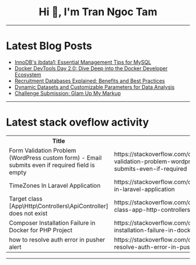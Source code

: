 <h1 align="center">Hi 👋, I'm Tran Ngoc Tam</h1>

---

# Latest Blog Posts 
<!-- BLOG-POST-LIST:START -->
- [InnoDB&#39;s ibdata1: Essential Management Tips for MySQL](https://dev.to/dbvismarketing/innodbs-ibdata1-essential-management-tips-for-mysql-4ccd)
- [Docker DevTools Day 2.0: Dive Deep into the Docker Developer Ecosystem](https://dev.to/ajeetraina/docker-devtools-day-20-dive-deep-into-the-docker-developer-ecosystem-75m)
- [Recruitment Databases Explained: Benefits and Best Practices](https://dev.to/jchristopher0033/recruitment-databases-explained-benefits-and-best-practices-104b)
- [Dynamic Datasets and Customizable Parameters for Data Analysis](https://dev.to/flowtrail-ai/dynamic-datasets-and-customizable-parameters-for-data-analysis-dl2)
- [Challenge Submission: Glam Up My Markup](https://dev.to/agagag/challenge-submission-glam-up-my-markup-4954)
<!-- BLOG-POST-LIST:END -->

---

# Latest stack oveflow activity
<table>
  <tr><th>Title</th><th>Link</th></tr>
  <!-- STACKOVERFLOW:START --><tr><td>Form Validation Problem &lpar;WordPress custom form&rpar; - Email submits even if required field is empty</td><td>https://stackoverflow.com/questions/78600706/form-validation-problem-wordpress-custom-form-email-submits-even-if-required</td></tr><tr><td>TimeZones In Laravel Application</td><td>https://stackoverflow.com/questions/78600703/timezones-in-laravel-application</td></tr><tr><td>Target class [App\Http\Controllers\ApiController] does not exist</td><td>https://stackoverflow.com/questions/78600642/target-class-app-http-controllers-apicontroller-does-not-exist</td></tr><tr><td>Composer Installation Failure in Docker for PHP Project</td><td>https://stackoverflow.com/questions/78600620/composer-installation-failure-in-docker-for-php-project</td></tr><tr><td>how to resolve auth error in pusher alert</td><td>https://stackoverflow.com/questions/78600532/how-to-resolve-auth-error-in-pusher-alert</td></tr><!-- STACKOVERFLOW:END -->
</table>

---


